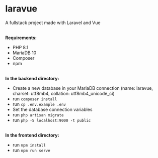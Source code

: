 # laravue
A fullstack project made with Laravel and Vue
<br><br>

<strong>Requirements:</strong>
- PHP 8.1
- MariaDB 10
- Composer
- npm
<br><br>

<strong>In the backend directory:</strong>
- Create a new database in your MariaDB connection (name: laravue, charset: utf8mb4, collation: utf8mb4_unicode_ci)
- run ```composer install```
- run ```cp .env.example .env```
- Set the database connection variables
- run ```php artisan migrate```
- run ```php -S localhost:9000 -t public```
<br><br>

<strong>In the frontend directory:</strong>
- run ```npm install```
- run ```npm run serve```